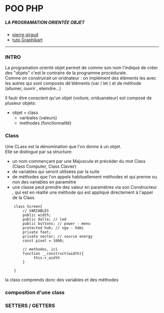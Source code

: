 # POO PHP
##### LA PROGRAMATION ORIENTÉE OBJET

- [pierre giraud](http://www.pierre-giraud.com/php-mysql/cours-complet/php-poo-classes-objets.php)
- [tuto Graphikart](https://www.grafikart.fr/formations/programmation-objet-php/objets-poo)

---
### INTRO
La programation orienté objet permet de comme son nom l'indique  de créer des "objets" c'est le contraire de la programme procédurale.
<br>
Comme on construirait un oridnateur : on implément des éléments les avec les autres qui sont composés dé'éléments (var / let ) et de méthode (allumer, ouvrir , eteindre...)
<br>

Il fautr être conscient qu'un objet (voiture, oriduanateur) est composé de plusieur objets:
- objet = class
    - varibales (valeurs)
    - methodes (fonctionnalité)

### Class
Une CLass est la dénomination que l'on donne à un objet. 
<br>
Elle se distingue par sa structure:
- un nom commençant par une Majuscule et précéder du mot Class (Class Computer, Class Clavier)
- de variables qui seront utilisées par la suite
- de méthodes que l'on appels habituellement méthodes et qui prenne ou non des variables en paramètre
- une classe peut prendre des valeur en paramètres via son Constructeur , qui est en réalité une méthode qui est appliqué directement à l'appel de la Class

```
    class Screen{
        // VARIABLES 
        public width;
        public dalle; // led 
        public buttons; // power - menu
        protected hub; // vga - hdmi
        private feet;
        private sector; // source energy
        const pixel = 1600;
        
        // methodes, ici
        function __construct(width){
             this->_width
        }
        
    }
```


la class comprends donc des variables et des méthodes 


### composition d'une class

### SETTERS / GETTERS
